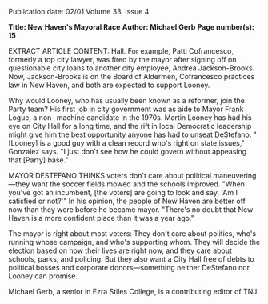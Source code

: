 Publication date: 02/01
Volume 33, Issue 4

**Title: New Haven's Mayoral Race**
**Author: Michael Gerb**
**Page number(s): 15**

EXTRACT ARTICLE CONTENT:
Hall. For example, Patti Cofrancesco, formerly a top city lawyer, was fired by the 
mayor after signing off on questionable city 
loans to another city employee, Andrea 
Jackson-Brooks. Now, Jackson-Brooks is 
on the Board of Aldermen, Cofrancesco 
practices law in New Haven, and both are 
expected to support Looney. 

Why would Looney, who has usually 
been known as a reformer, join the Party 
team? His first job in city government was 
as aide to Mayor Frank Logue, a non-
machine candidate in the 1970s. Martin 
Looney has had his eye on City Hall for a 
long time, and the rift in local Democratic 
leadership might give him the best opportunity anyone 
has 
had 
to 
unseat 
DeStefano. "[Looney] is a good guy with a 
clean record who's right on state issues," 
Gonzalez says. "I just don't see how he 
could govern without appeasing that 
[Party] base." 

MAYOR DESTEFANO THINKS voters don't 
care about political maneuvering—they 
want the soccer fields mowed and the 
schools improved. "When you've got an 
incumbent, [the voters] are going to look 
and say, 'Am I satisfied or not?'" In his 
opinion, the people of New Haven are better 
off now than they were before he 
became mayor. "There's no doubt that 
New Haven is a more confident place than 
it was a year ago." 

The mayor is right about most voters: 
They don't care about politics, who's running 
whose campaign, and who's supporting 
whom. They will decide the election 
based on how their lives are right now, and 
they care about schools, parks, and policing. But they also want a City Hall free of 
debts to political bosses and corporate 
donors—something neither DeStefano nor 
Looney can promise. 

Michael Gerb, a senior in Ezra Stiles 
College, is a contributing editor of TNJ.